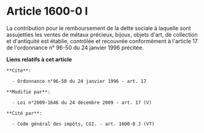 # Article 1600-0 I

La contribution pour le remboursement de la dette sociale à laquelle sont assujetties les ventes de métaux précieux, bijoux,
objets d'art, de collection et d'antiquité est établie, contrôlée et recouvrée conformément à l'article 17 de l'ordonnance n°
96-50 du 24 janvier 1996 précitée.

**Liens relatifs à cet article**

	**Cite**:

	  - Ordonnance n°96-50 du 24 janvier 1996 - art. 17

	**Modifié par**:

	  - Loi n°2009-1646 du 24 décembre 2009 - art. 17 (V)

	**Cité par**:

	  - Code général des impôts, CGI. - art. 1600-0 J (VT)

